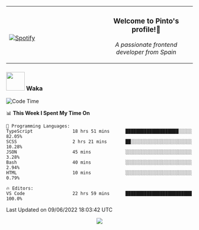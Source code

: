 <table width="100%" align="center"> 
  <tr>
  <td width="50%">
      
&nbsp; <br> [![Spotify](https://novatorem-zeta-rust.vercel.app/api/spotify)](https://open.spotify.com/user/novatorem-zeta-rust)

  </td>
  <td width="50%">
    <h3 align="center">Welcome to Pinto's profile!👋</h3>
    <p align="center"><em>A passionate frontend developer from Spain</em></p>
  </td>
  </table>

### <img src="https://media.giphy.com/media/VgCDAzcKvsR6OM0uWg/giphy.gif" width="50"> Waka

  <!--START_SECTION:waka-->
![Code Time](http://img.shields.io/badge/Code%20Time-501%20hrs%2022%20mins-blue)

📊 **This Week I Spent My Time On** 

```text
💬 Programming Languages: 
TypeScript               18 hrs 51 mins      ████████████████████░░░░░   82.05% 
SCSS                     2 hrs 21 mins       ██░░░░░░░░░░░░░░░░░░░░░░░   10.28% 
JSON                     45 mins             ░░░░░░░░░░░░░░░░░░░░░░░░░   3.28% 
Bash                     40 mins             ░░░░░░░░░░░░░░░░░░░░░░░░░   2.94% 
HTML                     10 mins             ░░░░░░░░░░░░░░░░░░░░░░░░░   0.79%

🔥 Editors: 
VS Code                  22 hrs 59 mins      █████████████████████████   100.0%

```


 Last Updated on 09/06/2022 18:03:42 UTC
<!--END_SECTION:waka-->

<div align="center">
<img src="https://github-readme-stats-gilt-tau.vercel.app/api/top-langs/?username=pinto-hub&layout=compact&theme=dracula" />
</div>
